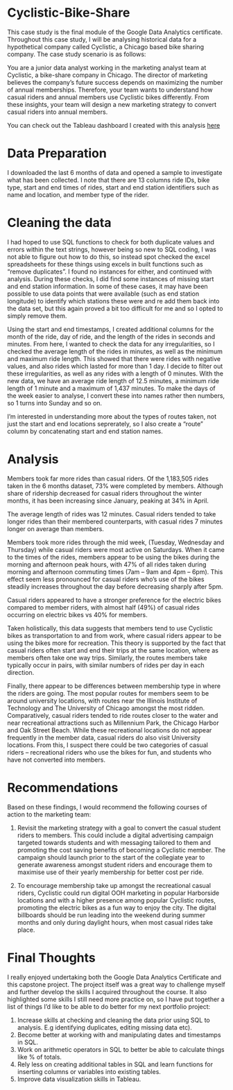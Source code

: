 # Cyclistic-Bike-Share

This case study is the final module of the Google Data Analytics certificate. Throughout this case study, I will be analysing historical data for a hypothetical company called Cyclistic, a Chicago based bike sharing company. The case study scenario is as follows:

You are a junior data analyst working in the marketing analyst team at Cyclistic, a bike-share company in Chicago. The director of marketing believes the company’s future success depends on maximizing the number of annual memberships. Therefore, your team wants to understand how casual riders and annual members use Cyclistic bikes differently. From these insights, your team will design a new marketing strategy to convert casual riders into annual members.

You can check out the Tableau dashboard I created with this analysis [here](https://public.tableau.com/app/profile/ashleigh.eaves/viz/CyclisticRidershipNov2022-Apr2023/Dashboard1)

# Data Preparation

I downloaded the last 6 months of data and opened a sample to investigate what has been collected. I note that there are 13 columns ride IDs, bike type, start and end times of rides, start and end station identifiers such as name and location, and member type of the rider. 

# Cleaning the data

I had hoped to use SQL functions to check for both duplicate values and errors within the text strings, however being so new to SQL coding, I was not able to figure out how to do this, so instead spot checked the excel spreadsheets for these things using excels in built functions such as “remove duplicates”. I found no instances for either, and continued with analysis. During these checks, I did find some instances of missing start and end station information. In some of these cases, it may have been possible to use data points that were available (such as end station longitude) to identify which stations these were and re add them back into the data set, but this again proved a bit too difficult for me and so I opted to simply remove them. 

Using the start and end timestamps, I created additional columns for the month of the ride, day of ride, and the length of the rides in seconds and minutes. From here, I wanted to check the data for any irregularities, so I checked the average length of the rides in minutes, as well as the minimum and maximum ride length. This showed that there were rides with negative values, and also rides which lasted for more than 1 day. I decide to filter out these irregularities, as well as any rides with a length of 0 minutes. With the new data, we have an average ride length of 12.5 minutes, a minimum ride length of 1 minute and a maximum of 1,437 minutes. 
To make the days of the week easier to analyse, I convert these into names rather then numbers, so 1 turns into Sunday and so on. 

I’m interested in understanding more about the types of routes taken, not just the start and end locations seprerately, so I also create a “route” column by concatenating start and end station names. 

# Analysis 

Members took far more rides than casual riders. Of the 1,183,505 rides taken in the 6 months dataset, 73% were completed by members. Although share of ridership decreased for casual riders throughout the winter months, it has been increasing since January, peaking at 34% in April. 

The average length of rides was 12 minutes. Casual riders tended to take longer rides than their membered counterparts, with casual rides 7 minutes longer on average than members. 

Members took more rides through the mid week, (Tuesday, Wednesday and Thursday) while casual riders were most active on Saturdays. When it came to the times of the rides, members appear to be using the bikes during the morning and afternoon peak hours, with 47% of all rides taken during morning and afternoon commuting times (7am – 9am and 4pm – 6pm). This effect seem less pronounced for casual riders who’s use of the bikes steadily increases throughout the day before decreasing sharply after 5pm. 

Casual riders appeared to have a stronger preference for the electric bikes compared to member riders, with almost half (49%) of casual rides occurring on electric bikes vs 40% for members. 

Taken holistically, this data suggests that members tend to use Cyclistic bikes as transportation to and from work, where casual riders appear to be using the bikes more for recreation. This theory is supported by the fact that casual riders often start and end their trips at the same location, where as members often take one way trips. Similarly, the routes members take typically occur in pairs, with similar numbers of rides per day in each direction. 

Finally, there appear to be differences between membership type in where the riders are going. The most popular routes for members seem to be around university locations, with routes near the Illinois Institute of Technology and The University of Chicago amongst the most ridden. Comparatively, casual riders tended to ride routes closer to the water and near recreational attractions such as Millennium Park, the Chicago Harbor and Oak Street Beach. While these recreational locations do not appear frequently in the member data, casual riders do also visit University locations. From this, I suspect there could be two categories of casual riders – recreational riders who use the bikes for fun, and students who have not converted into members. 

# Recommendations

Based on these findings, I would recommend the following courses of action to the marketing team:

1. Revisit the marketing strategy with a goal to convert the casual student riders to members. This could include a digital advertising campaign targeted towards students and with messaging tailored to them and promoting the cost saving benefits of becoming a Cyclistic member. The campaign should launch prior to the start of the collegiate year to generate awareness amongst student riders and encourage them to maximise use of their yearly membership for better cost per ride. 

2. To encourage membership take up amongst the recreational casual riders, Cyclistic could run digital OOH marketing in popular Harborside locations and with a higher presence among popular Cyclistic routes, promoting the electric bikes as a fun way to enjoy the city. The digital billboards should be run leading into the weekend during summer months and only during daylight hours, when most casual rides take place.  

# Final Thoughts

I really enjoyed undertaking both the Google Data Analytics Certificate and this capstone project. The project itself was a great way to challenge myself and further develop the skills I acquired throughout the course. It also highlighted some skills I still need more practice on, so I have put together a list of things I’d like to be able to do better for my next portfolio project: 

1. Increase skills at checking and cleaning the data prior using SQL to analysis. E.g identifying duplicates, editing missing data etc). 
2. Become better at working with and manipulating dates and timestamps in SQL. 
3. Work on arithmetic operators in SQL to better be able to calculate things like % of totals. 
4. Rely less on creating additional tables in SQL and learn functions for inserting columns or variables into existing tables. 
4. Improve data visualization skills in Tableau.
